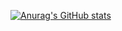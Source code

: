 [![Anurag's GitHub stats](https://github-readme-stats.vercel.app/api?username=justbegginer&theme=gruvbox)](https://github.com/anuraghazra/github-readme-stats)
